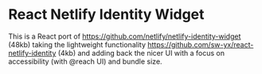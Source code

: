 # React Netlify Identity Widget

This is a React port of https://github.com/netlify/netlify-identity-widget (48kb) taking the lightweight functionality https://github.com/sw-yx/react-netlify-identity (4kb) and adding back the nicer UI with a focus on accessibility (with @reach UI) and bundle size.
